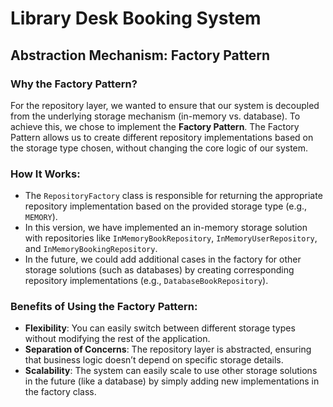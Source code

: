 # Library Desk Booking System

## Abstraction Mechanism: Factory Pattern

### Why the Factory Pattern?
For the repository layer, we wanted to ensure that our system is decoupled from the underlying storage mechanism (in-memory vs. database). To achieve this, we chose to implement the **Factory Pattern**. The Factory Pattern allows us to create different repository implementations based on the storage type chosen, without changing the core logic of our system.

### How It Works:
- The `RepositoryFactory` class is responsible for returning the appropriate repository implementation based on the provided storage type (e.g., `MEMORY`).
- In this version, we have implemented an in-memory storage solution with repositories like `InMemoryBookRepository`, `InMemoryUserRepository`, and `InMemoryBookingRepository`.
- In the future, we could add additional cases in the factory for other storage solutions (such as databases) by creating corresponding repository implementations (e.g., `DatabaseBookRepository`).

### Benefits of Using the Factory Pattern:
- **Flexibility**: You can easily switch between different storage types without modifying the rest of the application.
- **Separation of Concerns**: The repository layer is abstracted, ensuring that business logic doesn’t depend on specific storage details.
- **Scalability**: The system can easily scale to use other storage solutions in the future (like a database) by simply adding new implementations in the factory class.
